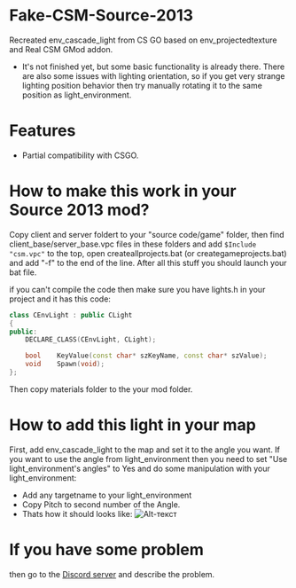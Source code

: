 # Fake-CSM-Source-2013
Recreated env_cascade_light from CS GO based on env_projectedtexture and Real CSM GMod addon.

- It's not finished yet, but some basic functionality is already there. There are also some issues with lighting orientation, so if you get very strange lighting position behavior then try manually rotating it to the same position as light_environment.

# Features
- Partial compatibility with CSGO.

# How to make this work in your Source 2013 mod?
Copy client and server foldert to your "source code/game" folder, then find client_base/server_base.vpc files in these folders and add `$Include "csm.vpc"` to the top, open createallprojects.bat (or creategameprojects.bat) and add "-f" to the end of the line. After all this stuff you should launch your bat file.

if you can't compile the code then make sure you have lights.h in your project and it has this code:

```cpp
class CEnvLight : public CLight
{
public:
	DECLARE_CLASS(CEnvLight, CLight);

	bool	KeyValue(const char* szKeyName, const char* szValue);
	void	Spawn(void);
};
```

Then copy materials folder to the your mod folder.

# How to add this light in your map
First, add env_cascade_light to the map and set it to the angle you want. If you want to use the angle from light_environment then you need to set "Use light_environment's angles" to Yes and do some manipulation with your light_environment:
- Add any targetname to your light_environment
- Copy Pitch to second number of the Angle.
- Thats how it should looks like: 
![Alt-текст](https://github.com/celisej567/Fake-CSM-Source-2013/blob/main/screen1.png "Орк")

# If you have some problem
then go to the [Discord server](https://discord.gg/DaBHDTwAU7) and describe the problem.

